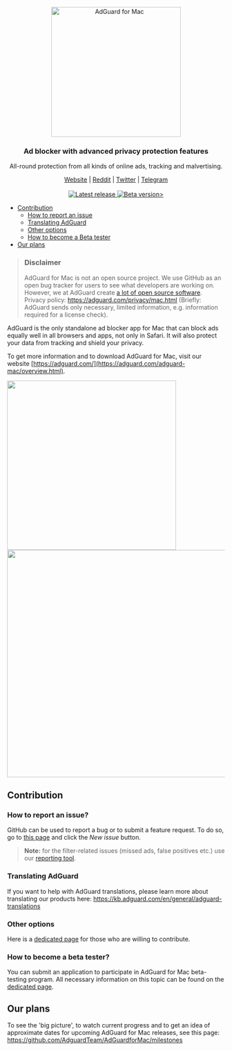 <p align="center">
  <img src="https://cdn.adguard.com/public/Adguard/Common/Logos/mac.svg" width="300px" alt="AdGuard for Mac"
 />
  </p>
<h3 align="center">Ad blocker with advanced privacy protection features</h3>
<p align="center">
    All-round protection from all kinds of online ads, tracking and malvertising.
</p>
  
  <p align="center"> 
    <a href="https://adguard.com/">Website</a> |
    <a href="https://reddit.com/r/Adguard">Reddit</a> |
    <a href="https://twitter.com/AdGuard">Twitter</a> |
    <a href="https://t.me/adguard_en">Telegram</a>
    <br /><br />
    <a
    </a>
    <a href="https://github.com/AdguardTeam/AdguardForMac/releases/tag/v2.0.6">
        <img src="https://img.shields.io/badge/release-v2.0.6-blue.svg" alt="Latest release" />
    </a>
    <a href="https://github.com/AdguardTeam/AdguardForMac/releases/tag/v2.0.5-beta">
    <img src="https://img.shields.io/badge/beta-v2.0.5-yellow.svg" alt="Beta version>" />
    </a>


* [Contribution](#contribution)
  * [How to report an issue](#issue)
  * [Translating AdGuard](#contribution-translating)
  * [Other options](#contribution-other)
  * [How to become a Beta tester](#beta-tester)
* [Our plans](#our-plans)

> ### Disclaimer
> AdGuard for Mac is not an open source project. We use GitHub as an open bug tracker for users to see what developers are working on. However, we at AdGuard create [a lot of open source software](https://github.com/search?o=desc&q=topic%3Aopen-source+org%3AAdguardTeam+fork%3Atrue&s=stars&type=Repositories).
> Privacy policy: https://adguard.com/privacy/mac.html (Briefly: AdGuard sends only necessary, limited information, e.g. information required for a license check).


AdGuard is the only standalone ad blocker app for Mac that can block ads equally well in all browsers and apps, not only in Safari. It will also protect your data from tracking and shield your privacy.

To get more information and to download AdGuard for Mac, visit our website [https://adguard.com/](https://adguard.com/adguard-mac/overview.html).

<img src="https://cdn.adguard.com/public/Adguard/screenshots/adguardmacmainEN.png" height="391"><img src="https://cdn.adguard.com/public/Adguard/screenshots/adguardmacfiltersEN.png" width="525">

<a id="contribution"></a>
## Contribution

<a id="issue"></a>
### How to report an issue?

GitHub can be used to report a bug or to submit a feature request. To do so, go to [this page](https://github.com/AdguardTeam/AdguardFoMac/issues) and click the *New issue* button.

>**Note:** for the filter-related issues (missed ads, false positives etc.) use our [reporting tool](https://reports.adguard.com/new_issue.html).

<a id="contribution-translating"></a>
### Translating AdGuard

If you want to help with AdGuard translations, please learn more about translating our products here: https://kb.adguard.com/en/general/adguard-translations

<a id="contribution-other"></a>
### Other options

Here is a [dedicated page](https://adguard.com/contribute.html) for those who are willing to contribute.


<a id="beta-tester"></a>
### How to become a beta tester?

You can submit an application to participate in AdGuard for Mac beta-testing program. All necessary information on this topic can be found on the [dedicated page](https://adguard.com/beta.html).

<a id="our-plans"></a>
## Our plans

To see the 'big picture', to watch current progress and to get an idea of approximate dates for upcoming AdGuard for Mac releases, see this page: https://github.com/AdguardTeam/AdGuardforMac/milestones
